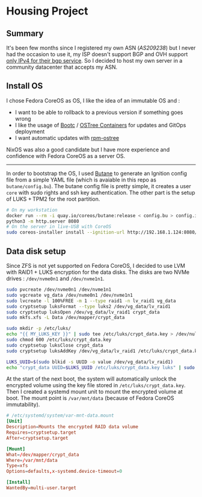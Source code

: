 
# Housing Project

## Summary

It's been few months since I registered my own ASN (*AS209238*) but I never had the occasion to use it, my ISP doesn't support BGP and OVH support [only IPv4 for their bgp service](https://help.ovhcloud.com/csm/fr-network-bgp-service-configuration?id=kb_article_view&sysparm_article=KB0066887). So I decided to host my own server in a community datacenter that accepts my ASN.

## Install OS

I chose Fedora CoreOS as OS, I like the idea of an immutable OS and :
- I want to be able to rollback to a previous version if something goes wrong
- I like the usage of [Bootc](https://github.com/bootc-dev/bootc) / [OSTree Containers](https://www.opensourcerers.org/2023/06/16/using-ostree-native-containers-as-node-base-images/) for updates and GitOps deployment
- I want automatic updates with [rpm-ostree](https://docs.fedoraproject.org/en-US/iot/applying-updates-UG/)

NixOS was also a good candidate but I have more experience and confidence with Fedora CoreOS as a server OS.

---

In order to bootstrap the OS, I used [Butane](https://coreos.github.io/butane/) to generate an Ignition config file from a simple YAML file (which is avaiable in this repo as `butane/config.bu`). The butane config file is pretty simple, it creates a user `core` with sudo rights and ssh key authentication. The other part is the setup of LUKS + TPM2 for the root partition.

```bash
# On my workstation
docker run --rm -i quay.io/coreos/butane:release < config.bu > config.ign
python3 -m http.server 8080
# On the server in live-USB with CoreOS
sudo coreos-installer install --ignition-url http://192.168.1.124:8080/config.ign /dev/nvme0n1 --insecure-ignition
```

## Data disk setup

Since ZFS is not yet supported on Fedora CoreOS, I decided to use LVM with RAID1 + LUKS encryption for the data disks. The disks are two NVMe drives : `/dev/nvme0n1` and `/dev/nvme1n1`.

```bash
sudo pvcreate /dev/nvme0n1 /dev/nvme1n1
sudo vgcreate vg_data /dev/nvme0n1 /dev/nvme1n1
sudo lvcreate -l 100%FREE -m 1 --type raid1 -n lv_raid1 vg_data
sudo cryptsetup luksFormat --type luks2 /dev/vg_data/lv_raid1
sudo cryptsetup luksOpen /dev/vg_data/lv_raid1 crypt_data
sudo mkfs.xfs -L Data /dev/mapper/crypt_data

sudo mkdir -p /etc/luks/
echo "{{ MY_LUKS_KEY }}" | sudo tee /etc/luks/crypt_data.key > /dev/null
sudo chmod 600 /etc/luks/crypt_data.key
sudo cryptsetup luksClose crypt_data
sudo cryptsetup luksAddKey /dev/vg_data/lv_raid1 /etc/luks/crypt_data.key # In case you want to add a new key in the future

LUKS_UUID=$(sudo blkid -s UUID -o value /dev/vg_data/lv_raid1)
echo "crypt_data UUID=$LUKS_UUID /etc/luks/crypt_data.key luks" | sudo tee -a /etc/crypttab
```

At the start of the next boot, the system will automatically unlock the encrypted volume using the key file stored in `/etc/luks/crypt_data.key`. Then I created a systemd mount unit to mount the encrypted volume at boot. The mount point is `/var/mnt/data` (because of Fedora CoreOS immutability). 

```toml
# /etc/systemd/system/var-mnt-data.mount
[Unit]
Description=Mounts the encrypted RAID data volume
Requires=cryptsetup.target
After=cryptsetup.target

[Mount]
What=/dev/mapper/crypt_data
Where=/var/mnt/data
Type=xfs
Options=defaults,x-systemd.device-timeout=0

[Install]
WantedBy=multi-user.target
```

